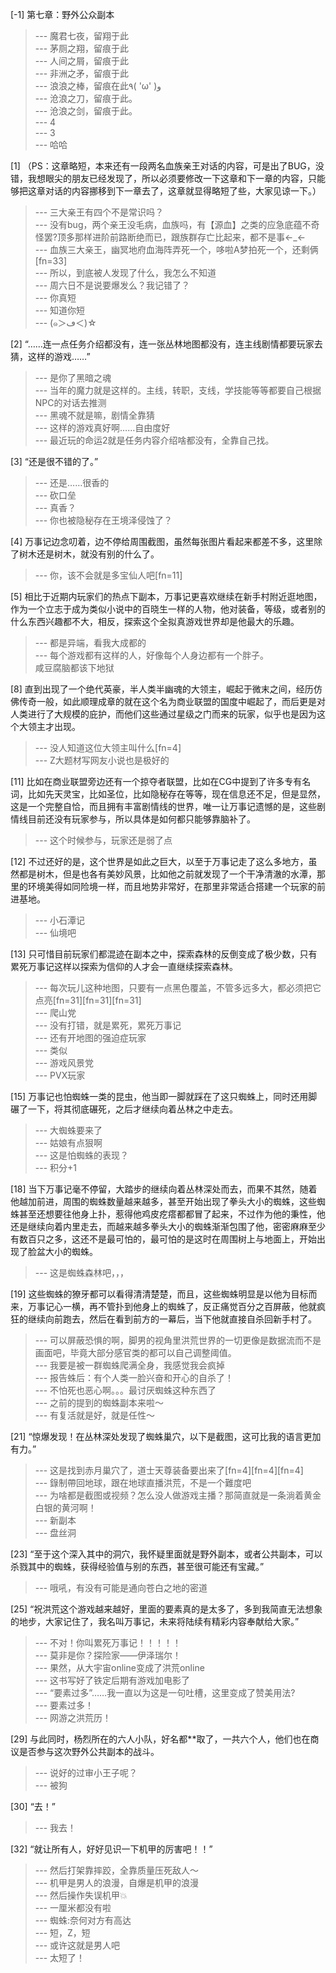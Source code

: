 
[-1] 第七章：野外公众副本
>--- 魔君七夜，留翔于此<br>
>--- 茅厕之翔，留痕于此<br>
>--- 人间之屑，留痕于此<br>
>--- 非洲之矛，留痕于此<br>
>--- 浪浪之棒，留痕在此٩( 'ω' )و<br>
>--- 沧浪之刀，留痕于此。<br>
>--- 沧浪之剑，留痕于此。<br>
>--- 4<br>
>--- 3<br>
>--- 哈哈<br>

[1] （PS：这章略短，本来还有一段两名血族亲王对话的内容，可是出了BUG，没错，我想眼尖的朋友已经发现了，所以必须要修改一下这章和下一章的内容，只能够把这章对话的内容挪移到下一章去了，这章就显得略短了些，大家见谅一下。）
>--- 三大亲王有四个不是常识吗？<br>
>--- 没有bug，两个亲王没毛病，血族吗，有【源血】之类的应急底蕴不奇怪罢?顶多那样进阶前路断绝而已，跟族群存亡比起来，都不是事←_←<br>
>--- 血族三大亲王，幽冥地府血海阵弄死一个，哆啦A梦拍死一个，还剩俩[fn=33]<br>
>--- 所以，到底被人发现了什么，我怎么不知道<br>
>--- 周六日不是说要爆发么？我记错了？<br>
>--- 你真短<br>
>--- 知道你短<br>
>--- (๑＞ڡ＜)☆<br>

[2] “……连一点任务介绍都没有，连一张丛林地图都没有，连主线剧情都要玩家去猜，这样的游戏……”
>--- 是你了黑暗之魂<br>
>--- 当年的魔力就是这样的。主线，转职，支线，学技能等等都要自己根据NPC的对话去推测<br>
>--- 黑魂不就是嘛，剧情全靠猜<br>
>--- 这样的游戏真好啊……自由度好<br>
>--- 最近玩的命运2就是任务内容介绍啥都没有，全靠自己找。<br>

[3] “还是很不错的了。”
>--- 还是……很香的<br>
>--- 砍口垒<br>
>--- 真香？<br>
>--- 你也被隐秘存在王境泽侵蚀了？<br>

[4] 万事记边念叨着，边不停给周围截图，虽然每张图片看起来都差不多，这里除了树木还是树木，就没有别的什么了。
>--- 你，该不会就是多宝仙人吧[fn=11]<br>

[5] 相比于近期内玩家们的热点下副本，万事记更喜欢继续在新手村附近逛地图，作为一个立志于成为类似小说中的百晓生一样的人物，他对装备，等级，或者别的什么东西兴趣都不大，相反，探索这个全拟真游戏世界却是他最大的乐趣。
>--- 都是异端，看我大成都的<br>
>--- 每个游戏都有这样的人，好像每个人身边都有一个胖子。         
                                           咸豆腐脑都该下地狱<br>

[8] 直到出现了一个绝代英豪，半人类半幽魂的大领主，崛起于微末之间，经历仿佛传奇一般，如此顺理成章的就在这个名为商业联盟的国度中崛起了，而后更是对人类进行了大规模的庇护，而他们这些通过星级之门而来的玩家，似乎也是因为这个大领主才出现。
>--- 没人知道这位大领主叫什么[fn=4]<br>
>--- Z大题材写网友小说也是极好的<br>

[11] 比如在商业联盟旁边还有一个掠夺者联盟，比如在CG中提到了许多专有名词，比如先天灵宝，比如圣位，比如隐秘存在等等，现在信息还不足，但是显然，这是一个完整自恰，而且拥有丰富剧情线的世界，唯一让万事记遗憾的是，这些剧情线目前还没有玩家参与，所以具体是如何都只能够靠脑补了。
>--- 这个时候参与，玩家还是弱了点<br>

[12] 不过还好的是，这个世界是如此之巨大，以至于万事记走了这么多地方，虽然都是树木，但是也各有美妙风景，比如他之前就发现了一个干净清澈的水潭，那里的环境美得如同险境一样，而且地势非常好，在那里非常适合搭建一个玩家的前进基地。
>--- 小石潭记<br>
>--- 仙境吧<br>

[13] 只可惜目前玩家们都混迹在副本之中，探索森林的反倒变成了极少数，只有累死万事记这样以探索为信仰的人才会一直继续探索森林。
>--- 每次玩儿这种地图，只要有一点黑色覆盖，不管多远多大，都必须把它点亮[fn=31][fn=31][fn=31]<br>
>--- 爬山党<br>
>--- 没有打错，就是累死，累死万事记<br>
>--- 还有开地图的强迫症玩家<br>
>--- 类似<br>
>--- 游戏风景党<br>
>--- PVX玩家<br>

[15] 万事记也怕蜘蛛一类的昆虫，他当即一脚就踩在了这只蜘蛛上，同时还用脚碾了一下，将其彻底碾死，之后才继续向着丛林之中走去。
>--- 大蜘蛛要来了<br>
>--- 姑娘有点狠啊<br>
>--- 这是怕蜘蛛的表现？<br>
>--- 积分+1<br>

[18] 当下万事记毫不停留，大踏步的继续向着丛林深处而去，而果不其然，随着他越加前进，周围的蜘蛛数量越来越多，甚至开始出现了拳头大小的蜘蛛，这些蜘蛛甚至还想要往他身上扑，惹得他鸡皮疙瘩都都冒了起来，不过作为他的秉性，他还是继续向着内里走去，而越来越多拳头大小的蜘蛛渐渐包围了他，密密麻麻至少有数百只之多，这还不是最可怕的，最可怕的是这时在周围树上与地面上，开始出现了脸盆大小的蜘蛛。
>--- 这是蜘蛛森林吧，，，<br>

[19] 这些蜘蛛的獠牙都可以看得清清楚楚，而且，这些蜘蛛明显是以他为目标而来，万事记心一横，再不管扑到他身上的蜘蛛了，反正痛觉百分之百屏蔽，他就疯狂的继续向前跑去，然后在看到前方的一幕后，当下他就直接自杀回新手村了。
>--- 可以屏蔽恐惧的啊，脚男的视角里洪荒世界的一切更像是数据流而不是画面吧，毕竟大部分感官类的都可以自己调整阈值。<br>
>--- 我要是被一群蜘蛛爬满全身，我感觉我会疯掉<br>
>--- 报告蛛后：有个人类一脸兴奋和开心的自杀了！<br>
>--- 不怕死也恶心啊。。。最讨厌蜘蛛这种东西了<br>
>--- 之前的提到的蜘蛛副本来啦～<br>
>--- 有复活就是好，就是任性～<br>

[21] “惊爆发现！在丛林深处发现了蜘蛛巢穴，以下是截图，这可比我的语言更加有力。”
>--- 这是找到赤月巢穴了，道士天尊装备要出来了[fn=4][fn=4][fn=4]<br>
>--- 錄制帶回地球，跟在地球直播洪荒，不是一个難度吧<br>
>--- 为啥都是截图或视频？怎么没人做游戏主播？那简直就是一条淌着黄金白银的黄河啊！<br>
>--- 新副本<br>
>--- 盘丝洞<br>

[23] “至于这个深入其中的洞穴，我怀疑里面就是野外副本，或者公共副本，可以杀戮其中的蜘蛛，获得经验值与别的东西，甚至很可能还有宝藏。”
>--- 哦吼，有没有可能是通向苍白之地的密道<br>

[25] “祝洪荒这个游戏越来越好，里面的要素真的是太多了，多到我简直无法想象的地步，大家记住了，我名叫万事记，未来将陆续有精彩内容奉献给大家。”
>--- 不对！你叫累死万事记！！！！！<br>
>--- 莫非是你？探险家——伊泽瑞尔！<br>
>--- 果然，从大宇宙online变成了洪荒online<br>
>--- 这书写好了铁定后期有游戏加电影了<br>
>--- “要素过多”……我一直以为这是一句吐槽，这里变成了赞美用法?<br>
>--- 要素过多！<br>
>--- 网游之洪荒历！<br>

[29] 与此同时，杨烈所在的六人小队，好名都**取了，一共六个人，他们也在商议是否参与这次野外公共副本的战斗。
>--- 说好的过审小王子呢？<br>
>--- 被狗<br>

[30] “去！”
>--- 我去！<br>

[32] “就让所有人，好好见识一下机甲的厉害吧！！”
>--- 然后打架靠摔跤，全靠质量压死敌人～<br>
>--- 机甲是男人的浪漫，自爆是机甲的浪漫<br>
>--- 然后操作失误机甲💥<br>
>--- 一厘米都没有啦<br>
>--- 蜘蛛:奈何对方有高达<br>
>--- 短，Z，短<br>
>--- 或许这就是男人吧<br>
>--- 太短了！<br>
